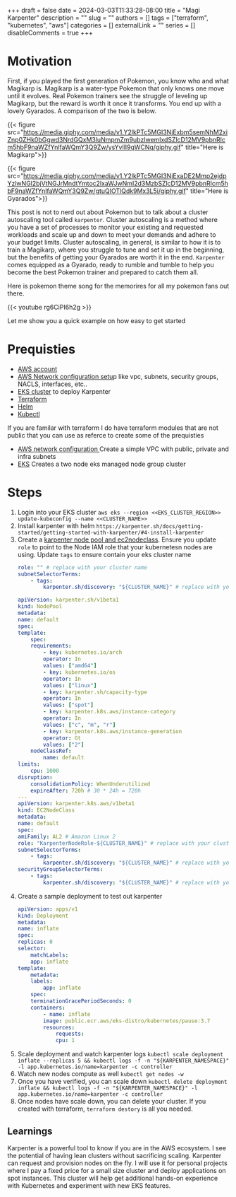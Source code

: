 +++
draft = false
date = 2024-03-03T11:33:28-08:00
title = "Magi Karpenter"
description = ""
slug = ""
authors = []
tags = ["terraform", "kubernetes", "aws"]
categories = []
externalLink = ""
series = []
disableComments = true
+++

# Motivation

First, if you played the first generation of Pokemon, you know who and what Magikarp is. Magikarp is a water-type Pokemon that only knows one move until it evolves. Real Pokemon trainers see the struggle of leveling up Magikarp, but the reward is worth it once it transforms. You end up with a lovely Gyarados. A comparison of the two is below.

{{< figure src="https://media.giphy.com/media/v1.Y2lkPTc5MGI3NjExbm5semNhM2xiZnp0ZHk0bGgwd3NrdGQxM3luNmpmZm9ubzIwemlxdSZlcD12MV9pbnRlcm5hbF9naWZfYnlfaWQmY3Q9Zw/ysYvIll9qWCNq/giphy.gif" title="Here is Magikarp">}}


{{< figure src="https://media.giphy.com/media/v1.Y2lkPTc5MGI3NjExaDE2Mmp2ejdpYzlwNGl2bjVtNGJrMndtYmtoc2lxaWJwNmI2d3MzbSZlcD12MV9pbnRlcm5hbF9naWZfYnlfaWQmY3Q9Zw/gtuQIOTlQdk9Mx3L5i/giphy.gif" title="Here is Gyarados">}}


This post is not to nerd out about Pokemon but to talk about a cluster autoscaling tool called `karpenter`. Cluster autoscaling is a method where you have a set of processes to monitor your existing and requested workloads and scale up and down to meet your demands and adhere to your budget limits. Cluster autoscaling, in general, is similar to how it is to train a Magikarp, where you struggle to tune and set it up in the beginning, but the benefits of getting your Gyarados are worth it in the end. `Karpenter` comes equipped as a Gyarado, ready to rumble and tumble to help you become the best Pokemon trainer and prepared to catch them all.

Here is pokemon theme song for the memorires for all my pokemon fans out there.


{{< youtube  rg6CiPI6h2g >}}


Let me show you a quick example on how easy to get started

# Prequisties

- [AWS account](https://repost.aws/knowledge-center/create-and-activate-aws-account)
- [AWS Network configuration setu](https://docs.aws.amazon.com/vpc/latest/userguide/create-vpc.html)p like vpc, subnets, security groups, NACLS, interfaces, etc..
- [EKS cluster](https://docs.aws.amazon.com/eks/latest/userguide/clusters.html) to deploy Karpenter
- [Terraform](https://developer.hashicorp.com/terraform/install)
- [Helm](https://helm.sh/docs/intro/install/)
- [Kubectl](https://kubernetes.io/docs/tasks/tools/)


If you are familar with terraform I do have terraform modules that are not public that you can use as referce to create some of the prequisties
- [AWS network configuration ](https://github.com/darrylbalderas/magic-karp/tree/main/modules/networking) Create a simple VPC with public, private and infra subnets
- [EKS](https://github.com/darrylbalderas/magic-karp/tree/main/modules/eks) Creates a two node eks managed node group cluster





# Steps

1. Login into your EKS cluster `aws eks --region <<EKS_CLUSTER_REGION>> update-kubeconfig --name <<CLUSTER_NAME>>`
2. Install karpenter with helm `https://karpenter.sh/docs/getting-started/getting-started-with-karpenter/#4-install-karpenter`
3. Create a [karpenter node pool and ec2nodeclass](https://karpenter.sh/docs/getting-started/getting-started-with-karpenter/#5-create-nodepool). Ensure you update `role` to point to the Node IAM role that your kubernetesn nodes are using. Update `tags` to ensure contain your eks cluster name
    ```yaml
    role: "" # replace with your cluster name
    subnetSelectorTerms:
        - tags:
            karpenter.sh/discovery: "${CLUSTER_NAME}" # replace with your cluster name
    ```
    ```yaml
    apiVersion: karpenter.sh/v1beta1
    kind: NodePool
    metadata:
    name: default
    spec:
    template:
        spec:
        requirements:
            - key: kubernetes.io/arch
            operator: In
            values: ["amd64"]
            - key: kubernetes.io/os
            operator: In
            values: ["linux"]
            - key: karpenter.sh/capacity-type
            operator: In
            values: ["spot"]
            - key: karpenter.k8s.aws/instance-category
            operator: In
            values: ["c", "m", "r"]
            - key: karpenter.k8s.aws/instance-generation
            operator: Gt
            values: ["2"]
        nodeClassRef:
            name: default
    limits:
        cpu: 1000
    disruption:
        consolidationPolicy: WhenUnderutilized
        expireAfter: 720h # 30 * 24h = 720h
    ---
    apiVersion: karpenter.k8s.aws/v1beta1
    kind: EC2NodeClass
    metadata:
    name: default
    spec:
    amiFamily: AL2 # Amazon Linux 2
    role: "KarpenterNodeRole-${CLUSTER_NAME}" # replace with your cluster name
    subnetSelectorTerms:
        - tags:
            karpenter.sh/discovery: "${CLUSTER_NAME}" # replace with your cluster name
    securityGroupSelectorTerms:
        - tags:
            karpenter.sh/discovery: "${CLUSTER_NAME}" # replace with your cluster name
    ```
4. Create a sample deployment to test out karpenter
    ```yaml
    apiVersion: apps/v1
    kind: Deployment
    metadata:
    name: inflate
    spec:
    replicas: 0
    selector:
        matchLabels:
        app: inflate
    template:
        metadata:
        labels:
            app: inflate
        spec:
        terminationGracePeriodSeconds: 0
        containers:
            - name: inflate
            image: public.ecr.aws/eks-distro/kubernetes/pause:3.7
            resources:
                requests:
                cpu: 1
    ```
5. Scale deployment and watch karpenter logs `kubectl scale deployment inflate --replicas 5 && kubectl logs -f -n "${KARPENTER_NAMESPACE}" -l app.kubernetes.io/name=karpenter -c controller`
6. Watch new nodes compute as well `kubectl get nodes -w`
7. Once you have verified, you can scale down `kubectl delete deployment inflate && kubectl logs -f -n "${KARPENTER_NAMESPACE}" -l app.kubernetes.io/name=karpenter -c controller`
8. Once nodes have scale down, you can delete your cluster. If you created with terraform, `terraform destory` is all you needed.



## Learnings

Karpenter is a powerful tool to know if you are in the AWS ecosystem. I see the potential of having lean clusters without sacrificing scaling. Karpenter can request and provision nodes on the fly. I will use it for personal projects where I pay a fixed price for a small size cluster and deploy applications on spot instances. This cluster will help get additional hands-on experience with Kubernetes and experiment with new EKS features.
